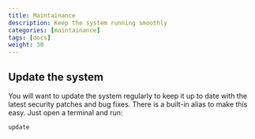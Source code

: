 ```yaml
---
title: Maintainance
description: Keep the system running smoothly
categories: [maintainance]
tags: [docs]
weight: 30
---
```


## Update the system

You will want to update the system regularly to keep it up to date with the latest security patches and bug fixes. 
There is a built-in alias to make this easy. Just open a terminal and run:

``` shell
update
```

